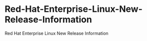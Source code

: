 # Red-Hat-Enterprise-Linux-New-Release-Information
Red Hat Enterprise Linux New Release Information
